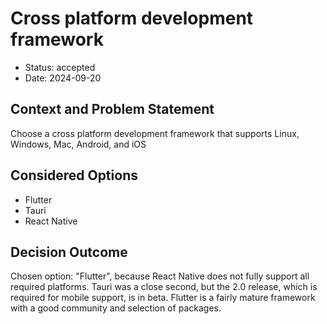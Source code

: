 # Cross platform development framework

* Status: accepted
* Date: 2024-09-20

## Context and Problem Statement

Choose a cross platform development framework that supports Linux, Windows, Mac, Android, and iOS

## Considered Options

* Flutter
* Tauri
* React Native

## Decision Outcome

Chosen option: "Flutter", because React Native does not fully support all required platforms. Tauri was a close second, but the 2.0 release, which is required for mobile support, is in beta. Flutter is a fairly mature framework with a good community and selection of packages.
